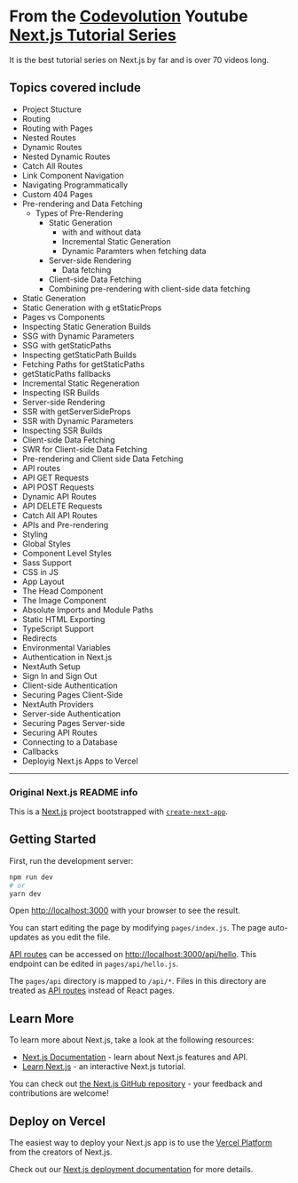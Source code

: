 # From the [Codevolution](https://youtube.com/codevolution) Youtube [Next.js Tutorial Series](https://youtube.com/playlist?list=PLC3y8-rFHvwgC9mj0qv972IO5DmD-H0ZH)

It is the best tutorial series on Next.js by far and is over 70 videos long.

## Topics covered include

- Project Stucture
- Routing
- Routing with Pages
- Nested Routes
- Dynamic Routes
- Nested Dynamic Routes
- Catch All Routes
- Link Component Navigation
- Navigating Programmatically
- Custom 404 Pages
- Pre-rendering and Data Fetching
  - Types of Pre-Rendering
    - Static Generation
      - with and without data
      - Incremental Static Generation
      - Dynamic Paramters when fetching data
    - Server-side Rendering
      - Data fetching
    - Client-side Data Fetching
    - Combining pre-rendering with client-side data fetching
- Static Generation
- Static Generation with g etStaticProps
- Pages vs Components
- Inspecting Static Generation Builds
- SSG with Dynamic Parameters
- SSG with getStaticPaths
- Inspecting getStaticPath Builds
- Fetching Paths for getStaticPaths
- getStaticPaths fallbacks
- Incremental Static Regeneration
- Inspecting ISR Builds
- Server-side Rendering
- SSR with getServerSideProps
- SSR with Dynamic Parameters
- Inspecting SSR Builds
- Client-side Data Fetching
- SWR for Client-side Data Fetching
- Pre-rendering and Client side Data Fetching
- API routes
- API GET Requests
- API POST Requests
- Dynamic API Routes
- API DELETE Requests
- Catch All API Routes
- APIs and Pre-rendering
- Styling
- Global Styles
- Component Level Styles
- Sass Support
- CSS in JS
- App Layout
- The Head Component
- The Image Component
- Absolute Imports and Module Paths
- Static HTML Exporting
- TypeScript Support
- Redirects
- Environmental Variables
- Authentication in Next.js
- NextAuth Setup
- Sign In and Sign Out
- Client-side Authentication
- Securing Pages Client-Side
- NextAuth Providers
- Server-side Authentication
- Securing Pages Server-side
- Securing API Routes
- Connecting to a Database
- Callbacks
- Deployig Next.js Apps to Vercel

---

### Original Next.js README info

This is a [Next.js](https://nextjs.org/) project bootstrapped with [`create-next-app`](https://github.com/vercel/next.js/tree/canary/packages/create-next-app).

## Getting Started

First, run the development server:

```bash
npm run dev
# or
yarn dev
```

Open [http://localhost:3000](http://localhost:3000) with your browser to see the result.

You can start editing the page by modifying `pages/index.js`. The page auto-updates as you edit the file.

[API routes](https://nextjs.org/docs/api-routes/introduction) can be accessed on [http://localhost:3000/api/hello](http://localhost:3000/api/hello). This endpoint can be edited in `pages/api/hello.js`.

The `pages/api` directory is mapped to `/api/*`. Files in this directory are treated as [API routes](https://nextjs.org/docs/api-routes/introduction) instead of React pages.

## Learn More

To learn more about Next.js, take a look at the following resources:

- [Next.js Documentation](https://nextjs.org/docs) - learn about Next.js features and API.
- [Learn Next.js](https://nextjs.org/learn) - an interactive Next.js tutorial.

You can check out [the Next.js GitHub repository](https://github.com/vercel/next.js/) - your feedback and contributions are welcome!

## Deploy on Vercel

The easiest way to deploy your Next.js app is to use the [Vercel Platform](https://vercel.com/new?utm_medium=default-template&filter=next.js&utm_source=create-next-app&utm_campaign=create-next-app-readme) from the creators of Next.js.

Check out our [Next.js deployment documentation](https://nextjs.org/docs/deployment) for more details.
